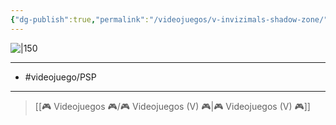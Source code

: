 ```yaml
---
{"dg-publish":true,"permalink":"/videojuegos/v-invizimals-shadow-zone/"}
---
```



![|150](https://images.igdb.com/igdb/image/upload/t_cover_big/co4mup.jpg)

---

- #videojuego/PSP

---

> [[🎮 Videojuegos 🎮/🎮 Videojuegos (V) 🎮\|🎮 Videojuegos (V) 🎮]]
